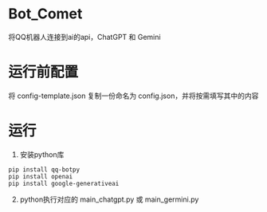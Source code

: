 # Bot_Comet

将QQ机器人连接到ai的api，ChatGPT 和 Gemini

# 运行前配置

将 config-template.json 复制一份命名为 config.json，并将按需填写其中的内容

# 运行

1. 安装python库

``` shell
pip install qq-botpy
pip install openai
pip install google-generativeai
```

2. python执行对应的 main_chatgpt.py 或 main_germini.py
